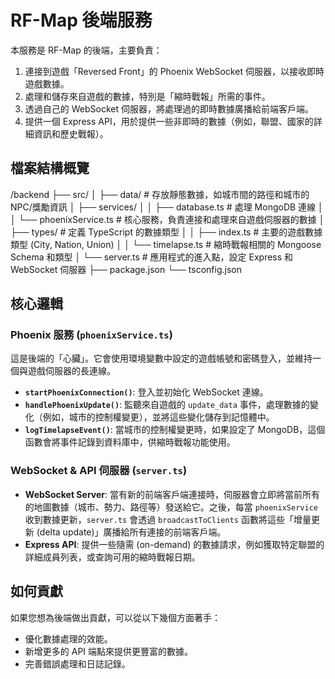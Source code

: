 # RF-Map 後端服務

本服務是 RF-Map 的後端，主要負責：
1.  連接到遊戲「Reversed Front」的 Phoenix WebSocket 伺服器，以接收即時遊戲數據。
2.  處理和儲存來自遊戲的數據，特別是「縮時戰報」所需的事件。
3.  透過自己的 WebSocket 伺服器，將處理過的即時數據廣播給前端客戶端。
4.  提供一個 Express API，用於提供一些非即時的數據（例如，聯盟、國家的詳細資訊和歷史戰報）。

## 檔案結構概覽
/backend
├── src/
│   ├── data/              # 存放靜態數據，如城市間的路徑和城市的 NPC/獎勵資訊
│   ├── services/
│   │   ├── database.ts    # 處理 MongoDB 連線
│   │   └── phoenixService.ts # 核心服務，負責連接和處理來自遊戲伺服器的數據
│   ├── types/             # 定義 TypeScript 的數據類型
│   │   ├── index.ts       # 主要的遊戲數據類型 (City, Nation, Union)
│   │   └── timelapse.ts   # 縮時戰報相關的 Mongoose Schema 和類型
│   └── server.ts          # 應用程式的進入點，設定 Express 和 WebSocket 伺服器
├── package.json
└── tsconfig.json


## 核心邏輯

### Phoenix 服務 (`phoenixService.ts`)

這是後端的「心臟」。它會使用環境變數中設定的遊戲帳號和密碼登入，並維持一個與遊戲伺服器的長連線。

* **`startPhoenixConnection()`**: 登入並初始化 WebSocket 連線。
* **`handlePhoenixUpdate()`**: 監聽來自遊戲的 `update_data` 事件，處理數據的變化（例如，城市的控制權變更），並將這些變化儲存到記憶體中。
* **`logTimelapseEvent()`**: 當城市的控制權變更時，如果設定了 MongoDB，這個函數會將事件記錄到資料庫中，供縮時戰報功能使用。

### WebSocket & API 伺服器 (`server.ts`)

* **WebSocket Server**: 當有新的前端客戶端連接時，伺服器會立即將當前所有的地圖數據（城市、勢力、路徑等）發送給它。之後，每當 `phoenixService` 收到數據更新，`server.ts` 會透過 `broadcastToClients` 函數將這些「增量更新 (delta update)」廣播給所有連接的前端客戶端。
* **Express API**: 提供一些隨需 (on-demand) 的數據請求，例如獲取特定聯盟的詳細成員列表，或查詢可用的縮時戰報日期。

## 如何貢獻

如果您想為後端做出貢獻，可以從以下幾個方面著手：
* 優化數據處理的效能。
* 新增更多的 API 端點來提供更豐富的數據。
* 完善錯誤處理和日誌記錄。